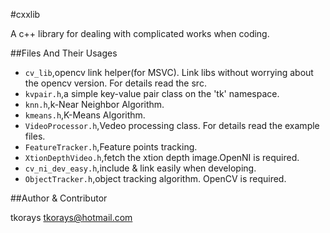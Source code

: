 #cxxlib

A c++ library for dealing with complicated works when coding.

##Files And Their Usages

* `cv_lib`,opencv link helper(for MSVC). Link libs without worrying about the opencv version.  For details read the src.
* `kvpair.h`,a simple key-value pair class on the 'tk' namespace.
* `knn.h`,k-Near Neighbor Algorithm. 
* `kmeans.h`,K-Means Algorithm.
* `VideoProcessor.h`,Vedeo processing class. For details read the example files.
* `FeatureTracker.h`,Feature points tracking.
* `XtionDepthVideo.h`,fetch the xtion depth image.OpenNI is required.
* `cv_ni_dev_easy.h`,include & link easily when developing.
* `ObjectTracker.h`,object tracking algorithm. OpenCV is required.

##Author & Contributor

tkorays <tkorays@hotmail.com>

